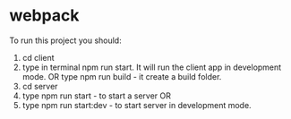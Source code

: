 # webpack

To run this project you should: 
1. cd client
2. type in terminal npm run start. It will run the client app in development mode. OR 
type npm run build - it create a build folder.
3. cd server 
4. type npm run start - to start a server OR
5. type npm run start:dev - to start server in development mode.
